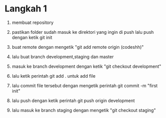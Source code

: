 # Langkah 1

1. membuat repository



2. pastikan folder sudah masuk ke direktori yang ingin di push lalu push dengan ketik git init



3. buat remote dengan mengetik "git add remote origin (codeshh)"



4. lalu buat branch development,staging dan master



5. masuk ke branch development dengan ketik "git checkout development"



6. lalu ketik perintah git add . untuk add file



7. lalu commit file tersebut dengan mengetik perintah git commit -m "first init"



8. lalu push dengan ketik perintah git push origin development



9. lalu masuk ke branch staging dengan mengetik "git checkout staging"
